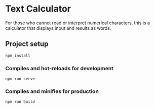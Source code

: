 # Text Calculator

For those who cannot read or interpret numerical characters,
this is a calculator that displays input and results as words.

## Project setup
```
npm install
```

### Compiles and hot-reloads for development
```
npm run serve
```

### Compiles and minifies for production
```
npm run build
```
